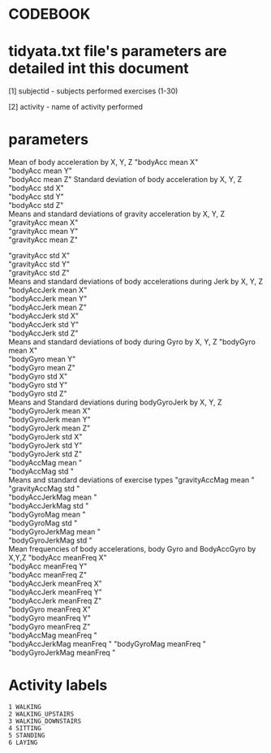 # CODEBOOK
# tidyata.txt  file's parameters are detailed int this document

 [1] subjectid - subjects performed exercises (1-30)
 
 [2] activity - name of activity performed
 
# parameters  

Mean of body acceleration  by X, Y, Z 
  "bodyAcc mean  X"          
  "bodyAcc mean  Y"          
  "bodyAcc mean  Z" 
Standard deviation of body acceleration by X, Y, Z
 "bodyAcc std  X"           
 "bodyAcc std  Y"           
 "bodyAcc std  Z"           
Means and standard deviations of gravity acceleration by X, Y, Z
 "gravityAcc mean  X"       
 "gravityAcc mean  Y"       
 "gravityAcc mean  Z" 
 
 "gravityAcc std  X"        
 "gravityAcc std  Y"        
 "gravityAcc std  Z"        
Means and standard deviations of body accelerations during Jerk by X, Y, Z
 "bodyAccJerk mean  X"      
 "bodyAccJerk mean  Y"      
 "bodyAccJerk mean  Z"      
 "bodyAccJerk std  X"       
 "bodyAccJerk std  Y"       
 "bodyAccJerk std  Z"       
Means and standard deviations of body  during Gyro by X, Y, Z
 "bodyGyro mean  X"         
 "bodyGyro mean  Y"         
 "bodyGyro mean  Z"         
 "bodyGyro std  X"          
 "bodyGyro std  Y"          
 "bodyGyro std  Z"   
Means and Standard deviations during  bodyGyroJerk by X, Y, Z
 "bodyGyroJerk mean  X"     
 "bodyGyroJerk mean  Y"     
 "bodyGyroJerk mean  Z"     
 "bodyGyroJerk std  X"      
 "bodyGyroJerk std  Y"      
 "bodyGyroJerk std  Z"      
 "bodyAccMag mean "         
 "bodyAccMag std "          
Means and standard deviations of exercise types
"gravityAccMag mean "      
 "gravityAccMag std "       
 "bodyAccJerkMag mean "     
 "bodyAccJerkMag std "      
 "bodyGyroMag mean "        
 "bodyGyroMag std "         
 "bodyGyroJerkMag mean "    
 "bodyGyroJerkMag std "  
 Mean frequencies of body accelerations, body Gyro and BodyAccGyro by X,Y,Z
 "bodyAcc meanFreq  X"      
 "bodyAcc meanFreq  Y"      
 "bodyAcc meanFreq  Z"      
 "bodyAccJerk meanFreq  X"  
 "bodyAccJerk meanFreq  Y"  
 "bodyAccJerk meanFreq  Z"  
 "bodyGyro meanFreq  X"     
 "bodyGyro meanFreq  Y"     
 "bodyGyro meanFreq  Z"     
 "bodyAccMag meanFreq "     
 "bodyAccJerkMag meanFreq " 
 "bodyGyroMag meanFreq "    
 "bodyGyroJerkMag meanFreq "
 
# Activity labels
    1 WALKING
    2 WALKING_UPSTAIRS
    3 WALKING_DOWNSTAIRS
    4 SITTING
    5 STANDING
    6 LAYING

